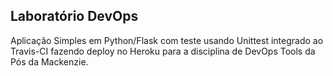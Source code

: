 ## Laboratório DevOps

Aplicação Simples em  Python/Flask com teste usando Unittest integrado ao Travis-CI fazendo deploy no Heroku para a disciplina de DevOps Tools  da Pós da Mackenzie.
